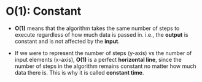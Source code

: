# O(1): Constant
* __O(1)__ means that the algorithm takes the same number of steps to execute regardless of how much data is passed in. i.e., the __output__ is constant and is not affected by the __input__.

* If we were to represent the number of steps (y-axis) vs the number of input elements (x-axis), __O(1)__ is a perfect __horizontal line__, since the number of steps in the algorithm remains constant no matter how much data there is. This is why it is called __constant time__.